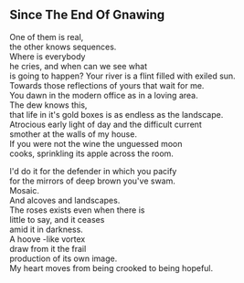 Since The End Of Gnawing
------------------------
One of them is real,  
the other knows sequences.  
Where is everybody  
he cries, and when can we see what  
is going to happen? Your river is a flint filled with exiled sun.  
Towards those reflections of yours that wait for me.  
You dawn in the modern office as in a loving area.  
The dew knows this,  
that life in it's gold boxes is as endless as the landscape.  
Atrocious early light of day and the difficult current  
smother at the walls of my house.  
If you were not the wine the unguessed moon  
cooks, sprinkling its apple across the room.  
  
I'd do it for the defender in which you pacify  
for the mirrors of deep brown you've swam.  
Mosaic.  
And alcoves and landscapes.  
The roses exists even when there is  
little to say, and it ceases  
amid it in darkness.  
A hoove -like vortex  
draw from it the frail  
production of its own image.  
My heart moves from being crooked to being hopeful.  
